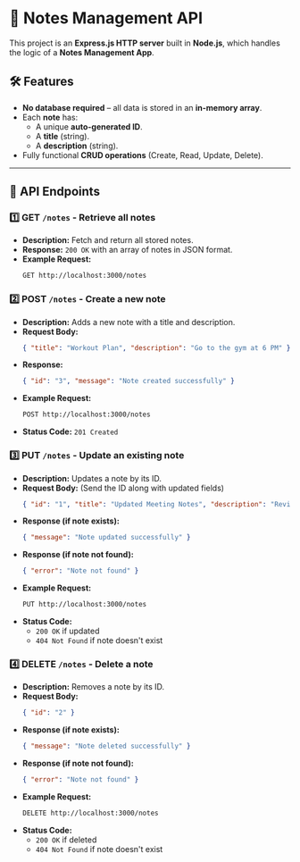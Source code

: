 # 📒 Notes Management API

This project is an **Express.js HTTP server** built in **Node.js**, which handles the logic of a **Notes Management App**.

## 🛠 Features
- **No database required** – all data is stored in an **in-memory array**.
- Each **note** has:
  - A unique **auto-generated ID**.
  - A **title** (string).
  - A **description** (string).
- Fully functional **CRUD operations** (Create, Read, Update, Delete).

---

## 📌 API Endpoints

### **1️⃣ GET `/notes` - Retrieve all notes**
- **Description:** Fetch and return all stored notes.
- **Response:** `200 OK` with an array of notes in JSON format.
- **Example Request:**  
  ```bash
  GET http://localhost:3000/notes
  ```
### **2️⃣ POST `/notes` - Create a new note**
- **Description:** Adds a new note with a title and description.
- **Request Body:**
  ```json
  { "title": "Workout Plan", "description": "Go to the gym at 6 PM" }
  ```
- **Response:**
  ```json
  { "id": "3", "message": "Note created successfully" }
  ```
- **Example Request:**
  ```bash
  POST http://localhost:3000/notes
  ```
- **Status Code:** `201 Created`

### **3️⃣ PUT `/notes` - Update an existing note**
- **Description:** Updates a note by its ID.
- **Request Body:** (Send the ID along with updated fields)
  ```json
  { "id": "1", "title": "Updated Meeting Notes", "description": "Revised project roadmap" }
  ```
- **Response (if note exists):**
  ```json
  { "message": "Note updated successfully" }
  ```
- **Response (if note not found):**
  ```json
  { "error": "Note not found" }
  ```
- **Example Request:**
  ```bash
  PUT http://localhost:3000/notes
  ```
- **Status Code:**
  - `200 OK` if updated
  - `404 Not Found` if note doesn't exist

### **4️⃣ DELETE `/notes` - Delete a note**
- **Description:** Removes a note by its ID.
- **Request Body:**
  ```json
  { "id": "2" }
  ```
- **Response (if note exists):**
  ```json
  { "message": "Note deleted successfully" }
  ```
- **Response (if note not found):**
  ```json
  { "error": "Note not found" }
  ```
- **Example Request:**
  ```bash
  DELETE http://localhost:3000/notes
  ```
- **Status Code:**
  - `200 OK` if deleted
  - `404 Not Found` if note doesn't exist
